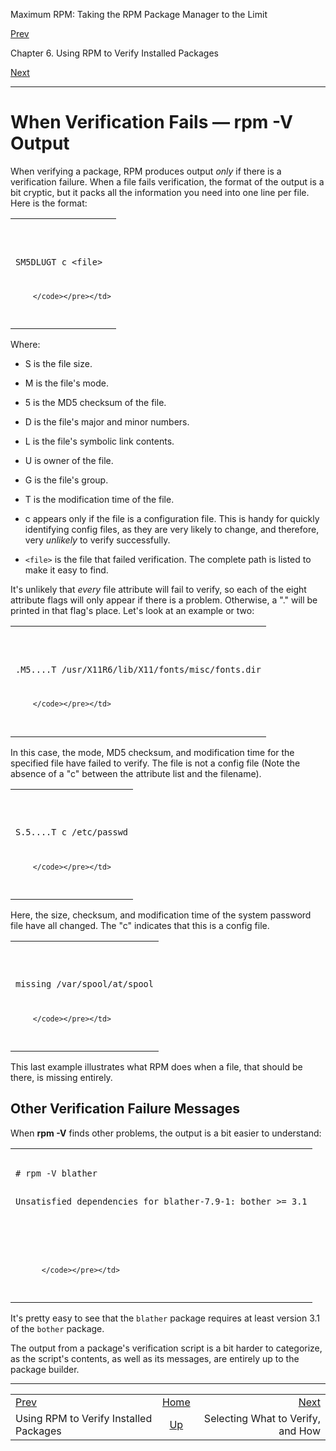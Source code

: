 <div class="NAVHEADER">

Maximum RPM: Taking the RPM Package Manager to the Limit

</div>

[Prev](ch-rpm-verify.md)

Chapter 6. Using RPM to Verify Installed Packages

[Next](s1-rpm-verify-what-to-verify.md)

-----

<div class="sect1">

# <span id="s1-rpm-verify-output">When Verification Fails — **rpm -V** Output</span>

When verifying a package, RPM produces output *only* if there is a
verification failure. When a file fails verification, the format of the
output is a bit cryptic, but it packs all the information you need into
one line per file. Here is the format:

<table>
<colgroup>
<col style="width: 100%" />
</colgroup>
<tbody>
<tr class="odd">
<td><pre class="screen"><code>SM5DLUGT c &lt;file&gt;

        </code></pre></td>
</tr>
</tbody>
</table>

Where:

  - S is the file size.

  - M is the file's mode.

  - 5 is the MD5 checksum of the file.

  - D is the file's major and minor numbers.

  - L is the file's symbolic link contents.

  - U is owner of the file.

  - G is the file's group.

  - T is the modification time of the file.

  - c appears only if the file is a configuration file. This is handy
    for quickly identifying config files, as they are very likely to
    change, and therefore, very *unlikely* to verify successfully.

  - `<file>` is the file that failed verification. The complete path is
    listed to make it easy to find.

It's unlikely that *every* file attribute will fail to verify, so each
of the eight attribute flags will only appear if there is a problem.
Otherwise, a "." will be printed in that flag's place. Let's look at an
example or two:

<table>
<colgroup>
<col style="width: 100%" />
</colgroup>
<tbody>
<tr class="odd">
<td><pre class="screen"><code>.M5....T   /usr/X11R6/lib/X11/fonts/misc/fonts.dir

        </code></pre></td>
</tr>
</tbody>
</table>

In this case, the mode, MD5 checksum, and modification time for the
specified file have failed to verify. The file is not a config file
(Note the absence of a "c" between the attribute list and the filename).

<table>
<colgroup>
<col style="width: 100%" />
</colgroup>
<tbody>
<tr class="odd">
<td><pre class="screen"><code>S.5....T c /etc/passwd

        </code></pre></td>
</tr>
</tbody>
</table>

Here, the size, checksum, and modification time of the system password
file have all changed. The "c" indicates that this is a config file.

<table>
<colgroup>
<col style="width: 100%" />
</colgroup>
<tbody>
<tr class="odd">
<td><pre class="screen"><code>missing    /var/spool/at/spool

        </code></pre></td>
</tr>
</tbody>
</table>

This last example illustrates what RPM does when a file, that should be
there, is missing entirely.

<div class="sect2">

## <span id="s2-rpm-verify-verification-failure-messages">Other Verification Failure Messages</span>

When **rpm -V** finds other problems, the output is a bit easier to
understand:

<table>
<colgroup>
<col style="width: 100%" />
</colgroup>
<tbody>
<tr class="odd">
<td><pre class="screen"><code># rpm -V blather
Unsatisfied dependencies for blather-7.9-1: bother &gt;= 3.1

#
          </code></pre></td>
</tr>
</tbody>
</table>

It's pretty easy to see that the `blather` package requires at least
version 3.1 of the `bother` package.

The output from a package's verification script is a bit harder to
categorize, as the script's contents, as well as its messages, are
entirely up to the package builder.

</div>

</div>

<div class="NAVFOOTER">

-----

|                                        |                          |                                           |
| :------------------------------------- | :----------------------: | ----------------------------------------: |
| [Prev](ch-rpm-verify.md)             |    [Home](index.md)    | [Next](s1-rpm-verify-what-to-verify.md) |
| Using RPM to Verify Installed Packages | [Up](ch-rpm-verify.md) |         Selecting What to Verify, and How |

</div>
